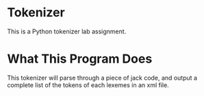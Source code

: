 # Tokenizer

This is a Python tokenizer lab assignment.

# What This Program Does

This tokenizer will parse through a piece of jack code, and output a complete list of the tokens of each lexemes in an xml file.
